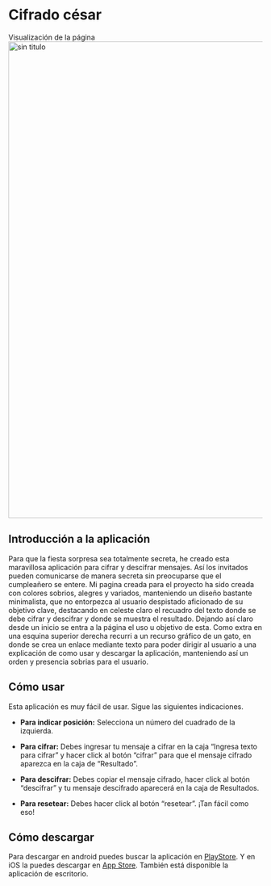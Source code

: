 # Cifrado césar

Visualización de la página
<img width="944" alt="sin titulo" src="https://user-images.githubusercontent.com/37467124/40857858-6fef87d8-65aa-11e8-8c1d-4c3bcd6d1d5f.png">

## Introducción a la aplicación

Para que la fiesta sorpresa sea totalmente secreta, he creado esta maravillosa  aplicación para cifrar y descifrar mensajes. Así los invitados pueden comunicarse de manera secreta sin preocuparse que el cumpleañero se entere.
Mi pagina creada para el proyecto ha sido creada con colores sobrios, alegres y variados, manteniendo un diseño bastante minimalista, que no entorpezca al usuario despistado aficionado de su objetivo clave, destacando en celeste claro el recuadro del texto donde se debe cifrar y descifrar y donde se muestra el resultado. Dejando así claro desde un inicio se entra a la página el uso u objetivo de esta. Como extra en una esquina superior derecha recurri a un recurso gráfico de un gato, en donde se crea un enlace mediante texto para poder dirigir al usuario a una explicación de como usar y descargar la aplicación, manteniendo así un orden y presencia sobrias para el usuario.

## Cómo usar

Esta aplicación es muy fácil de usar. Sigue las siguientes indicaciones.

- **Para indicar posición:** Selecciona un número del cuadrado de la izquierda.

- **Para cifrar:** Debes ingresar tu mensaje a cifrar en la caja “Ingresa texto para cifrar” y hacer click al botón “cifrar” para que el mensaje cifrado aparezca en la caja de “Resultado”.

- **Para descifrar:** Debes copiar el mensaje cifrado, hacer click al botón “descifrar” y tu mensaje descifrado aparecerá en la caja de Resultados.

- **Para resetear:** Debes hacer click al botón “resetear”.
¡Tan fácil como eso!

## Cómo descargar

Para descargar en android puedes buscar la aplicación en [PlayStore](https://play.google.com/store/apps?hl=es). Y en iOS la puedes descargar en [App Store](https://www.apple.com/cl/ios/app-store/). También está disponible la aplicación de escritorio.






